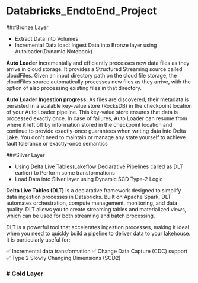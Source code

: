 # Databricks_EndtoEnd_Project

###Bronze Layer

- Extract Data into Volumes
- Incremental Data load: Ingest Data into Bronze layer using Autoloader(Dynamic Notebook)

**Auto Loader** incrementally and efficiently processes new data files as they arrive in cloud storage. It provides a Structured Streaming source called cloudFiles. Given an input directory path on the cloud file storage, the cloudFiles source automatically processes new files as they arrive, with the option of also processing existing files in that directory.

**Auto Loader Ingestion progress:** As files are discovered, their metadata is persisted in a scalable key-value store (RocksDB) in the checkpoint location of your Auto Loader pipeline. This key-value store ensures that data is processed exactly once. In case of failures, Auto Loader can resume from where it left off by information stored in the checkpoint location and continue to provide exactly-once guarantees when writing data into Delta Lake. You don't need to maintain or manage any state yourself to achieve fault tolerance or exactly-once semantics

###Silver Layer

- Using Delta Live Tables(Lakeflow Declarative Pipelines called as DLT earlier) to Perform some transformations
- Load Data into Silver layer using Dynamic SCD Type-2 Logic 

**Delta Live Tables (DLT)** is a declarative framework designed to simplify data ingestion processes in Databricks. Built on Apache Spark, DLT automates orchestration, compute management, monitoring, and data quality. DLT allows you to create streaming tables and materialized views, which can be used for both streaming and batch processing.

DLT is a powerful tool that accelerates ingestion processes, making it ideal when you need to quickly build a pipeline to deliver data to your lakehouse. It is particularly useful for:

✅ Incremental data transformation
✅ Change Data Capture (CDC) support
✅ Type 2 Slowly Changing Dimensions (SCD2)

### # Gold Layer